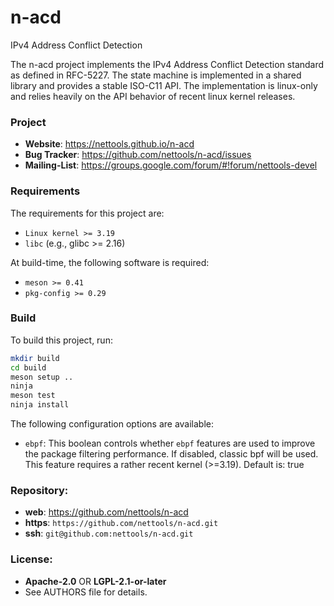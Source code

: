 n-acd
=====

IPv4 Address Conflict Detection

The n-acd project implements the IPv4 Address Conflict Detection standard as
defined in RFC-5227. The state machine is implemented in a shared library and
provides a stable ISO-C11 API. The implementation is linux-only and relies
heavily on the API behavior of recent linux kernel releases.

### Project

 * **Website**: <https://nettools.github.io/n-acd>
 * **Bug Tracker**: <https://github.com/nettools/n-acd/issues>
 * **Mailing-List**: <https://groups.google.com/forum/#!forum/nettools-devel>

### Requirements

The requirements for this project are:

 * `Linux kernel >= 3.19`
 * `libc` (e.g., glibc >= 2.16)

At build-time, the following software is required:

 * `meson >= 0.41`
 * `pkg-config >= 0.29`

### Build

To build this project, run:

```sh
mkdir build
cd build
meson setup ..
ninja
meson test
ninja install
```

The following configuration options are available:

 * `ebpf`: This boolean controls whether `ebpf` features are used to improve
           the package filtering performance. If disabled, classic bpf will be
           used. This feature requires a rather recent kernel (>=3.19).
           Default is: true

### Repository:

 - **web**:   <https://github.com/nettools/n-acd>
 - **https**: `https://github.com/nettools/n-acd.git`
 - **ssh**:   `git@github.com:nettools/n-acd.git`

### License:

 - **Apache-2.0** OR **LGPL-2.1-or-later**
 - See AUTHORS file for details.
